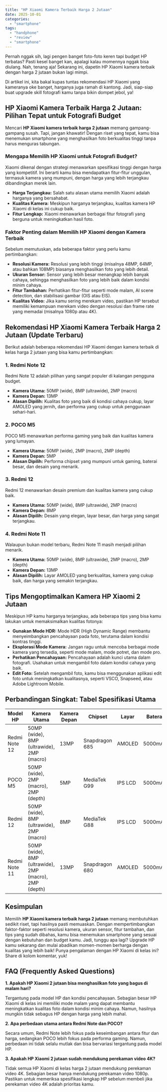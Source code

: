 ```yaml
---
title: "HP Xiaomi Kamera Terbaik Harga 2 Jutaan"
date: 2025-10-01
categories: 
  - "smartphone"
tags: 
  - "handphone"
  - "review"
  - "smartphone"
---
```


Pernah nggak sih, lagi pengen banget foto-foto keren tapi budget HP terbatas? Pasti kesel banget kan, apalagi kalau momennya nggak bisa diulang. Nah, tenang aja! Sekarang ini, dapetin HP Xiaomi kamera terbaik dengan harga 2 jutaan bukan lagi mimpi.

Di artikel ini, kita bakal kupas tuntas rekomendasi HP Xiaomi yang kameranya oke banget, harganya juga ramah di kantong. Jadi, siap-siap buat upgrade skill fotografi kamu tanpa bikin dompet jebol, ya!

## HP Xiaomi Kamera Terbaik Harga 2 Jutaan: Pilihan Tepat untuk Fotografi Budget

Mencari **HP Xiaomi kamera terbaik harga 2 jutaan** memang gampang-gampang susah. Tapi, jangan khawatir! Dengan riset yang tepat, kamu bisa menemukan smartphone yang menghasilkan foto berkualitas tinggi tanpa harus menguras tabungan.

### Mengapa Memilih HP Xiaomi untuk Fotografi Budget?

Xiaomi dikenal dengan strategi menawarkan spesifikasi tinggi dengan harga yang kompetitif. Ini berarti kamu bisa mendapatkan fitur-fitur unggulan, termasuk kamera yang mumpuni, dengan harga yang lebih terjangkau dibandingkan merek lain.

- **Harga Terjangkau:** Salah satu alasan utama memilih Xiaomi adalah harganya yang bersahabat.
- **Kualitas Kamera:** Meskipun harganya terjangkau, kualitas kamera HP Xiaomi di kelas ini cukup baik.
- **Fitur Lengkap:** Xiaomi menawarkan berbagai fitur fotografi yang berguna untuk meningkatkan hasil foto.

### Faktor Penting dalam Memilih HP Xiaomi dengan Kamera Terbaik

Sebelum memutuskan, ada beberapa faktor yang perlu kamu pertimbangkan:

- **Resolusi Kamera:** Resolusi yang lebih tinggi (misalnya 48MP, 64MP, atau bahkan 108MP) biasanya menghasilkan foto yang lebih detail.
- **Ukuran Sensor:** Sensor yang lebih besar menangkap lebih banyak cahaya, sehingga menghasilkan foto yang lebih baik dalam kondisi minim cahaya.
- **Fitur Tambahan:** Perhatikan fitur-fitur seperti mode malam, AI scene detection, dan stabilisasi gambar (OIS atau EIS).
- **Kualitas Video:** Jika kamu sering merekam video, pastikan HP tersebut memiliki kemampuan merekam video dengan resolusi dan frame rate yang memadai (misalnya 1080p atau 4K).

## Rekomendasi HP Xiaomi Kamera Terbaik Harga 2 Jutaan (Update Terbaru)

Berikut adalah beberapa rekomendasi HP Xiaomi dengan kamera terbaik di kelas harga 2 jutaan yang bisa kamu pertimbangkan:

### 1\. Redmi Note 12

Redmi Note 12 adalah pilihan yang sangat populer di kalangan pengguna budget.

- **Kamera Utama:** 50MP (wide), 8MP (ultrawide), 2MP (macro)
- **Kamera Depan:** 13MP
- **Alasan Dipilih:** Kualitas foto yang baik di kondisi cahaya cukup, layar AMOLED yang jernih, dan performa yang cukup untuk penggunaan sehari-hari.

### 2\. POCO M5

POCO M5 menawarkan performa gaming yang baik dan kualitas kamera yang lumayan.

- **Kamera Utama:** 50MP (wide), 2MP (macro), 2MP (depth)
- **Kamera Depan:** 5MP
- **Alasan Dipilih:** Performa chipset yang mumpuni untuk gaming, baterai besar, dan desain yang menarik.

### 3\. Redmi 12

Redmi 12 menawarkan desain premium dan kualitas kamera yang cukup baik.

- **Kamera Utama:** 50MP (wide), 8MP (ultrawide), 2MP (macro)
- **Kamera Depan:** 8MP
- **Alasan Dipilih:** Desain yang elegan, layar besar, dan harga yang sangat terjangkau.

### 4\. Redmi Note 11

Walaupun bukan model terbaru, Redmi Note 11 masih menjadi pilihan menarik.

- **Kamera Utama:** 50MP (wide), 8MP (ultrawide), 2MP (macro), 2MP (depth)
- **Kamera Depan:** 13MP
- **Alasan Dipilih:** Layar AMOLED yang berkualitas, kamera yang cukup baik, dan harga yang semakin terjangkau.

## Tips Mengoptimalkan Kamera HP Xiaomi 2 Jutaan

Meskipun HP kamu harganya terjangkau, ada beberapa tips yang bisa kamu lakukan untuk memaksimalkan kualitas fotonya:

- **Gunakan Mode HDR:** Mode HDR (High Dynamic Range) membantu menyeimbangkan pencahayaan pada foto, terutama dalam kondisi kontras tinggi.
- **Eksplorasi Mode Kamera:** Jangan ragu untuk mencoba berbagai mode kamera yang tersedia, seperti mode malam, mode potret, dan mode pro.
- **Perhatikan Pencahayaan:** Pencahayaan adalah kunci utama dalam fotografi. Usahakan untuk mengambil foto dalam kondisi cahaya yang baik.
- **Edit Foto:** Setelah mengambil foto, kamu bisa menggunakan aplikasi edit foto untuk meningkatkan kualitasnya, seperti VSCO, Snapseed, atau Adobe Lightroom Mobile.

## Perbandingan Singkat: Tabel Spesifikasi Utama

| Model HP | Kamera Utama | Kamera Depan | Chipset | Layar | Baterai |
| --- | --- | --- | --- | --- | --- |
| Redmi Note 12 | 50MP (wide), 8MP (ultrawide), 2MP (macro) | 13MP | Snapdragon 685 | AMOLED | 5000mAh |
| POCO M5 | 50MP (wide), 2MP (macro), 2MP (depth) | 5MP | MediaTek G99 | IPS LCD | 5000mAh |
| Redmi 12 | 50MP (wide), 8MP (ultrawide), 2MP (macro) | 8MP | MediaTek G88 | IPS LCD | 5000mAh |
| Redmi Note 11 | 50MP (wide), 8MP (ultrawide), 2MP (macro), 2MP (depth) | 13MP | Snapdragon 680 | AMOLED | 5000mAh |

## Kesimpulan

Memilih **HP Xiaomi kamera terbaik harga 2 jutaan** memang membutuhkan sedikit riset, tapi hasilnya pasti memuaskan. Dengan mempertimbangkan faktor-faktor seperti resolusi kamera, ukuran sensor, fitur tambahan, dan tips yang sudah dibahas, kamu bisa menemukan smartphone yang sesuai dengan kebutuhan dan budget kamu. Jadi, tunggu apa lagi? Upgrade HP kamu sekarang dan mulai abadikan momen-momen berharga dengan kualitas yang lebih baik! Punya pengalaman dengan HP Xiaomi di kelas ini? Share di kolom komentar, yuk!

## FAQ (Frequently Asked Questions)

**1\. Apakah HP Xiaomi 2 jutaan bisa menghasilkan foto yang bagus di malam hari?**

Tergantung pada model HP dan kondisi pencahayaan. Sebagian besar HP Xiaomi di kelas ini memiliki mode malam yang dapat membantu meningkatkan kualitas foto dalam kondisi minim cahaya. Namun, hasilnya mungkin tidak sebagus HP dengan harga yang lebih mahal.

**2\. Apa perbedaan utama antara Redmi Note dan POCO?**

Secara umum, Redmi Note lebih fokus pada keseimbangan antara fitur dan harga, sedangkan POCO lebih fokus pada performa gaming. Namun, perbedaan ini tidak selalu mutlak dan bisa bervariasi tergantung pada model HP.

**3\. Apakah HP Xiaomi 2 jutaan sudah mendukung perekaman video 4K?**

Tidak semua HP Xiaomi di kelas harga 2 jutaan mendukung perekaman video 4K. Sebagian besar hanya mendukung perekaman video 1080p. Pastikan untuk memeriksa spesifikasi lengkap HP sebelum membeli jika perekaman video 4K adalah prioritas kamu.

